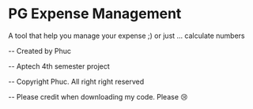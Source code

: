 # PG Expense Management

A tool that help you manage your expense ;) or just ... calculate numbers

-- Created by Phuc

-- Aptech 4th semester project

-- Copyright Phuc. All right right reserved

-- Please credit when downloading my code. Please 😢
